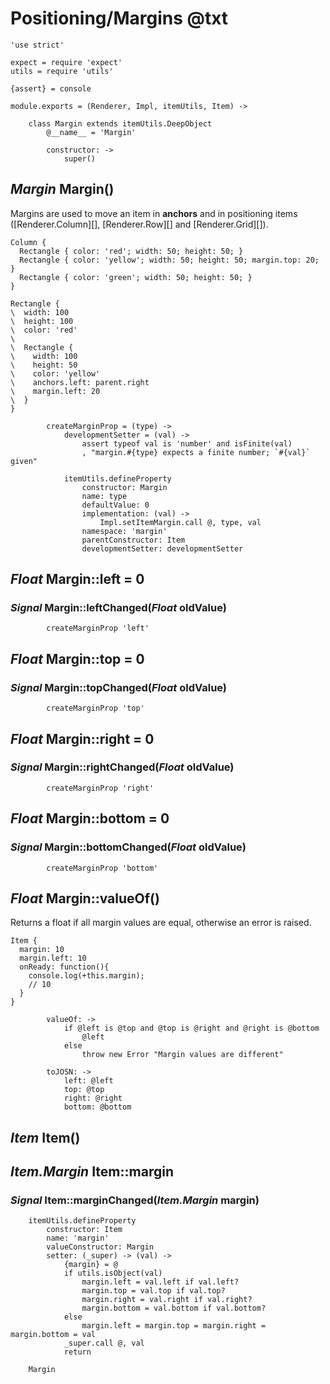 Positioning/Margins @txt
========================

	'use strict'

	expect = require 'expect'
	utils = require 'utils'

	{assert} = console

	module.exports = (Renderer, Impl, itemUtils, Item) ->

		class Margin extends itemUtils.DeepObject
			@__name__ = 'Margin'

			constructor: ->
				super()

*Margin* Margin()
-----------------

Margins are used to move an item in **anchors** and in positioning items
([Renderer.Column][], [Renderer.Row][] and [Renderer.Grid][]).

```style
Column {
  Rectangle { color: 'red'; width: 50; height: 50; }
  Rectangle { color: 'yellow'; width: 50; height: 50; margin.top: 20; }
  Rectangle { color: 'green'; width: 50; height: 50; }
}
```

```style
Rectangle {
\  width: 100
\  height: 100
\  color: 'red'
\
\  Rectangle {
\    width: 100
\    height: 50
\    color: 'yellow'
\    anchors.left: parent.right
\    margin.left: 20
\  }
}
```

			createMarginProp = (type) ->
				developmentSetter = (val) ->
					assert typeof val is 'number' and isFinite(val)
					, "margin.#{type} expects a finite number; `#{val}` given"

				itemUtils.defineProperty
					constructor: Margin
					name: type
					defaultValue: 0
					implementation: (val) ->
						Impl.setItemMargin.call @, type, val
					namespace: 'margin'
					parentConstructor: Item
					developmentSetter: developmentSetter

*Float* Margin::left = 0
------------------------

### *Signal* Margin::leftChanged(*Float* oldValue)

			createMarginProp 'left'

*Float* Margin::top = 0
-----------------------

### *Signal* Margin::topChanged(*Float* oldValue)

			createMarginProp 'top'

*Float* Margin::right = 0
-------------------------

### *Signal* Margin::rightChanged(*Float* oldValue)

			createMarginProp 'right'

*Float* Margin::bottom = 0
--------------------------

### *Signal* Margin::bottomChanged(*Float* oldValue)

			createMarginProp 'bottom'

*Float* Margin::valueOf()
--------------------------

Returns a float if all margin values are equal, otherwise an error is raised.

```
Item {
  margin: 10
  margin.left: 10
  onReady: function(){
  	console.log(+this.margin);
  	// 10
  }
}
```

			valueOf: ->
				if @left is @top and @top is @right and @right is @bottom
					@left
				else
					throw new Error "Margin values are different"

			toJOSN: ->
				left: @left
				top: @top
				right: @right
				bottom: @bottom

*Item* Item()
-------------

*Item.Margin* Item::margin
--------------------------

### *Signal* Item::marginChanged(*Item.Margin* margin)

		itemUtils.defineProperty
			constructor: Item
			name: 'margin'
			valueConstructor: Margin
			setter: (_super) -> (val) ->
				{margin} = @
				if utils.isObject(val)
					margin.left = val.left if val.left?
					margin.top = val.top if val.top?
					margin.right = val.right if val.right?
					margin.bottom = val.bottom if val.bottom?
				else
					margin.left = margin.top = margin.right = margin.bottom = val
				_super.call @, val
				return

		Margin
